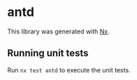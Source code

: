 # antd

This library was generated with [Nx](https://nx.dev).

## Running unit tests

Run `nx test antd` to execute the unit tests.
